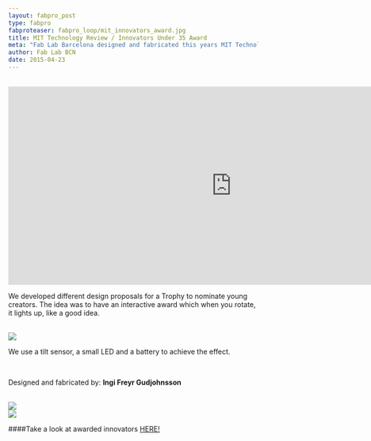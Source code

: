 ```yaml
---
layout: fabpro_post
type: fabpro
fabproteaser: fabpro_loop/mit_innovators_award.jpg
title: MIT Technology Review / Innovators Under 35 Award
meta: "Fab Lab Barcelona designed and fabricated this years MIT Technology Review Award for Innovator Under 35 for 2015 as the technological partner."
author: Fab Lab BCN
date: 2015-04-23
---
```

<br>

<iframe src="https://player.vimeo.com/video/126390313" width="900" height="400" frameborder="0" webkitallowfullscreen mozallowfullscreen allowfullscreen></iframe>

<br>

We developed different design proposals for a Trophy to nominate young creators. The idea was to have an interactive award which when you rotate, it lights up, like a good idea.

<br>

<img src="http://old.fablabbcn.org/wp-content/uploads/2015/04/mit-fab-lab-1.jpg" />

<br>

We use a tilt sensor, a small LED and a battery to achieve the effect.

<br>

Designed and fabricated by: <strong>Ingi Freyr Gudjohnsson</strong>

<br>

<img src="http://old.fablabbcn.org/wp-content/uploads/2015/04/mit-fab-lab-2.jpg" />

<br>

<img src="http://old.fablabbcn.org/wp-content/uploads/2015/04/mit-fab-lab-4.jpg"/>

<br>

####Take a look at awarded innovators [HERE!](http://www.innovatorsunder35.com/innovators-under-35-france)